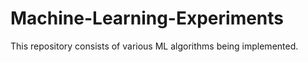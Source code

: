 # Machine-Learning-Experiments
This repository consists of various ML algorithms being implemented.
